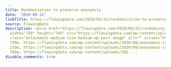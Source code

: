 ```yaml
---
title: Randomization to preserve anonymity
date: '2020-09-22'
linkTitle: https://flowingdata.com/2020/09/22/randomization-to-preserve-anonymity/
source: FlowingData
description: <p><a href="https://flowingdata.com/2020/09/22/randomization-to-preserve-anonymity/"><img
  width="750" height="743" src="https://flowingdata.com/wp-content/uploads/2020/09/anonymous-randomization-750x743.png"
  class="attachment-medium size-medium wp-post-image" alt="" srcset="https://flowingdata.com/wp-content/uploads/2020/09/anonymous-randomization-750x743.png
  750w, https://flowingdata.com/wp-content/uploads/2020/09/anonymous-randomization-210x208.png
  210w, https://flowingdata.com/wp-content/uploads/2020/09/anonymous-randomization-768x761.png
  768w, https://flowingdata.com/wp-content/uploads/202 ...
disable_comments: true
---
```

<p><a href="https://flowingdata.com/2020/09/22/randomization-to-preserve-anonymity/"><img width="750" height="743" src="https://flowingdata.com/wp-content/uploads/2020/09/anonymous-randomization-750x743.png" class="attachment-medium size-medium wp-post-image" alt="" srcset="https://flowingdata.com/wp-content/uploads/2020/09/anonymous-randomization-750x743.png 750w, https://flowingdata.com/wp-content/uploads/2020/09/anonymous-randomization-210x208.png 210w, https://flowingdata.com/wp-content/uploads/2020/09/anonymous-randomization-768x761.png 768w, https://flowingdata.com/wp-content/uploads/202 ...